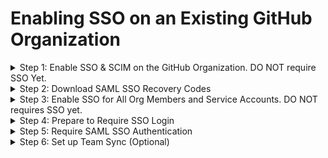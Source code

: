 # Enabling SSO on an Existing GitHub Organization

<details>
  <summary>Step 1: Enable SSO & SCIM on the GitHub Organization. DO NOT require SSO Yet.</summary>
  <br>

  - <details>
    <summary>Microsoft Entra ID</summary>
    <br>

    - **Info:** When setting up SSO and SCIM, you will:
      - add the GitHub Enterprise Cloud - Organization app in the Microsoft Entra Admin Center and configure GitHub with SAML details from Microsoft Entra (such as your public certificate).
    - To set up SSO and SCIM, follow the Microsoft tutorials (see docs below line).
   
    # <Line>

    - **Microsoft Tutorials**
      - [Microsoft Entra SSO Integration with GitHub Cloud Organization](https://learn.microsoft.com/en-us/entra/identity/saas-apps/github-tutorial)
      - [Configure GitHub for Automatic User Provisioning (SCIM)](https://learn.microsoft.com/en-us/entra/identity/saas-apps/github-provisioning-tutorial)

    <br>
    </details> 
  - <details>
    <summary>Okta</summary>
    <br>

    - **Info:** When setting up SSO and SCIM, you will:
      - add the GitHub Enterprise Cloud - Organization app from Applications in Okta and configure GitHub with SAML details from Okta (such as your public certificate)
    - To set up SSO and SCIM, follow the GitHub and Okta tutorials (see docs below line).
   
    # <Line>

    - **Okta Tutorial**
      - [Okta SSO Integration with GitHub Cloud Organization](https://saml-doc.okta.com/SAML_Docs/How-to-Configure-SAML-2.0-for-Github-com.html)
    - **GitHub Docs**
      - [Configure SAML SSO & SCIM with Okta](https://docs.github.com/en/enterprise-cloud@latest/organizations/managing-saml-single-sign-on-for-your-organization/configuring-saml-single-sign-on-and-scim-using-okta)

    <br>
    </details>

  # <Line>
  
  - **Warning:** DO NOT click Require SAML SSO yet (clicking require will remove all your org members from the org).

  # <Line>
  
  - <details>
    <summary>Best Practices</summary>
    <br>
    
    - After enabling SSO:
      - Give a couple of your org members access to the GitHub app in your IdP.
      - Ensure the test org members can login to GitHub via the GitHub tile/app in your IdP.
    - **Info:**
      - Once your org members login with SSO, they will _always_ be prompted to login with SSO.
      - They will also need to configure their SSH keys and PATs for SSO access to the org (see below).
  
    <br>
    </details>
  
  <br>
</details>

<details>
  <summary>Step 2: Download SAML SSO Recovery Codes</summary>
  <br>

  - **Go to:**
    - _Organization &rarr; Settings &rarr; Authentication Security &rarr; Save Your Recovery Codes (under SAML Single Sign-On)_

  # <Line>

  - **GitHub Docs:**
    - [Downloading Your Organizations SAML SSO Recovery Codes](https://docs.github.com/en/enterprise-cloud@latest/organizations/managing-saml-single-sign-on-for-your-organization/downloading-your-organizations-saml-single-sign-on-recovery-codes)
    - [Accessing Your Organization if Your IdP is Unavailable](https://docs.github.com/en/enterprise-cloud@latest/organizations/managing-saml-single-sign-on-for-your-organization/accessing-your-organization-if-your-identity-provider-is-unavailable)
  
  <br>
</details>

<details>
  <summary>Step 3: Enable SSO for All Org Members and Service Accounts. DO NOT requires SSO yet.</summary>
  <br>

  - To enable SSO for all org members, make the GitHub app available to them in your IdP.
  - **Note:** Do this for your service accounts too.
  - Org members will be prompted to login to GitHub via SSO with a banner at the top of the page when they are in the organization namespace.

  <br>
</details>

<details>
  <summary>Step 4: Prepare to Require SSO Login</summary>
  <br>

  - After enabling SSO but BEFORE requring it, ask your org members to do three things:
    - Double check that the GitHub tile/app is available to them in their IdP account.
    - Click the GitHub tile/app OR link in the banner at the top of the page in the GitHub UI to sign in to GitHub via your IdP.
    - In their GitHub accounts, configure SSO for any SSH keys and PATs they use for work (see below for details).
  - Do this for your service accounts too.
  - **Info:** After your org members have completed these tasks, you can require SSO in your GitHub organization.
  - **Note:** Some GitHub Apps may require re-authorization with an active SAML session.

  # <Line>

  - **GitHub Docs:**
    - [Authorizing a PAT for SSO](https://docs.github.com/en/enterprise-cloud@latest/authentication/authenticating-with-saml-single-sign-on/authorizing-a-personal-access-token-for-use-with-saml-single-sign-on)
    - [Authorizing an SSH Key for SSO](https://docs.github.com/en/enterprise-cloud@latest/authentication/authenticating-with-saml-single-sign-on/authorizing-an-ssh-key-for-use-with-saml-single-sign-on)
    - [SAML & GitHub Apps](https://docs.github.com/en/enterprise-cloud@latest/apps/using-github-apps/saml-and-github-apps)

  <br>
</details>

<details>
  <summary>Step 5: Require SAML SSO Authentication</summary>
  <br>

  - **Go to:**
    - _Organization &rarr; Settings &rarr; Authentication security &rarr; SAML single sign-on &rarr; Require SAML SSO authentication_
  - **Info:** Once SSO is required:
    - Any org member who did not already sign in via your IdP will be removed from the organization. 
      - They will be able to rejoin the organization by logging into GitHub via their IdP account for a period of time (~3 months).
    - Any org member who signed in via your IdP but did not configure their SSH keys or PATs will not be able to push to any of the organization's repos or use the API to access org resources.
      - They can fix this by going to their personal account and configuring their SSH keys and PATs for SSO.
     
  # <Line>

  - **GitHub Docs:**
    - [Enforcing SSO](https://docs.github.com/en/enterprise-cloud@latest/organizations/managing-saml-single-sign-on-for-your-organization/enforcing-saml-single-sign-on-for-your-organization)

  <br>
</details>

<details>
  <summary>Step 6: Set up Team Sync (Optional)</summary>
  <br>
  
  - **Info:** Setting up Team Sync will allow you to sync IdP Groups to GitHub Teams.
  - **Go to:**
    - _Organization &rarr; Teams (tab at top) &rarr; New Team (green button on the right) &rarr; Identity Provider Group &rarr; Select group_

  # <Line>

  - **GitHub Docs:**
    - [Managing Team Sync for Your Organization](https://docs.github.com/en/enterprise-cloud@latest/organizations/managing-saml-single-sign-on-for-your-organization/managing-team-synchronization-for-your-organization)

  <br>
</details>
